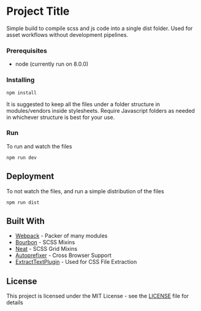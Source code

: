 # Project Title

Simple build to compile scss and js code into a single dist folder. Used for asset workflows without development pipelines.

### Prerequisites

- node (currently run on 8.0.0)

### Installing

```
npm install
```

It is suggested to keep all the files under a folder structure in modules/vendors inside stylesheets. Require Javascript folders as needed in whichever structure is best for your use.

### Run

To run and watch the files

```
npm run dev
```

## Deployment

To not watch the files, and run a simple distribution of the files

```
npm run dist
```

## Built With

* [Webpack](https://github.com/webpack) - Packer of many modules
* [Bourbon](https://github.com/thoughtbot/bourbon) - SCSS Mixins
* [Neat](https://github.com/thoughtbot/neat) - SCSS Grid Mixins
* [Autoprefixer](https://github.com/postcss/autoprefixer) - Cross Browser Support
* [ExtractTextPlugin](https://github.com/webpack-contrib/extract-text-webpack-plugin) - Used for CSS File Extraction

## License

This project is licensed under the MIT License - see the [LICENSE](LICENSE) file for details
